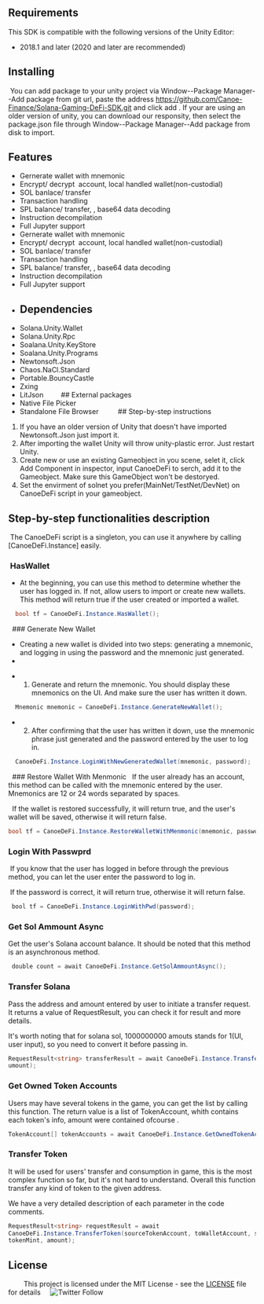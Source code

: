 
## Requirements
This SDK is compatible with the following versions of the Unity Editor:
* 2018.1 and later (2020 and later are recommended)
## Installing
 You can add package to your unity project via Window--Package Manager--Add package from git url, paste the address https://github.com/Canoe-Finance/Solana-Gaming-DeFi-SDK.git and click add .
If your are using an older version of unity, you can download our responsity, then select the package.json file through Window--Package Manager--Add package from disk to import.
## Features
- Gernerate wallet with mnemonic
- Encrypt/ decrypt  account, local handled wallet(non-custodial)
- SOL banlace/ transfer
- Transaction handling
- SPL balance/ transfer, , base64 data decoding
- Instruction decompilation
- Full Jupyter support
- Gernerate wallet with mnemonic
- Encrypt/ decrypt  account, local handled wallet(non-custodial)
- SOL banlace/ transfer
- Transaction handling
- SPL balance/ transfer, , base64 data decoding
- Instruction decompilation
- Full Jupyter support
- ## Dependencies
- Solana.Unity.Wallet
- Solana.Unity.Rpc
- Soalana.Unity.KeyStore
- Soalana.Unity.Programs
- Newtonsoft.Json
- Chaos.NaCl.Standard
- Portable.BouncyCastle
- Zxing
- LitJson
 
 
 
  ## External packages
- Native File Picker
- Standalone File Browser
 
   
   ## Step-by-step instructions
1. If you have an older version of Unity that doesn't have imported Newtonsoft.Json just import it.
2. After importing the wallet Unity will throw unity-plastic error. Just restart Unity.
3. Create new or use an existing Gameobject in you scene, selet it, click Add Component in inspector, input CanoeDeFi to serch, add it to the Gameobject. Make sure this GameObject won't be destoryed.
4. Set the envirment of solnet you prefer(MainNet/TestNet/DevNet) on CanoeDeFi script in your gameobject.
   
 ## Step-by-step functionalities description
 The CanoeDeFi script is a singleton, you can use it anywhere by calling [CanoeDeFi.Instance] easily.

###  HasWallet
- At the beginning, you can use this method to determine whether the user has logged in. If not, allow users to import or create new wallets. This method will return true if the user created or imported a wallet.
```C#
  bool tf = CanoeDeFi.Instance.HasWallet();
```
  ### Generate New Wallet
- Creating a new wallet is divided into two steps: generating a mnemonic, and logging in using the password and the mnemonic just generated.
- 
* 1. Generate and return the mnemonic. You should display these mnemonics on the UI. And make sure the user has written it down.
```C#
  Mnemonic mnemonic = CanoeDeFi.Instance.GenerateNewWallet();
```
* 2. After confirming that the user has written it down, use the mnemonic phrase just generated and the password entered by the user to log in.
```C#
  CanoeDeFi.Instance.LoginWithNewGeneratedWallet(mnemonic, password);
```
  ### Restore Wallet With Menmonic
  If the user already has an account, this method can be called with the mnemonic entered by the user. Mnemonics are 12 or 24 words separated by spaces.
  
  If the wallet is restored successfully, it will return true, and the user's wallet will be saved, otherwise it will return false.
```C#
bool tf = CanoeDeFi.Instance.RestoreWalletWithMenmonic(mnemonic, password);
```
###  Login With Passwprd
 If you know that the user has logged in before through the previous method, you can let the user enter the password to log in.
 
 If the password is correct, it will return true, otherwise it will return false.
```C#
 bool tf = CanoeDeFi.Instance.LoginWithPwd(password);
```
### Get Sol Ammount Async
Get the user's Solana account balance. It should be noted that this method is an asynchronous method.
```C#
 double count = await CanoeDeFi.Instance.GetSolAmmountAsync();
```
### Transfer Solana
Pass the address and amount entered by user to initiate a transfer request. It returns a value of RequestResult<T>, you can check it for result and more details.

It's worth noting that for solana sol, 1000000000 amouts stands for 1(UI, user input), so you need to convert it before passing in.
```C#
RequestResult<string> transferResult = await CanoeDeFi.Instance.TransferSol(toPublicKey, 
umount);
```
### Get Owned Token Accounts
Users may have several tokens in the game, you can get the list by calling this function.
The return value is a list of TokenAccount, whith contains each token's info, amount were contained ofcourse .
```C#
TokenAccount[] tokenAccounts = await CanoeDeFi.Instance.GetOwnedTokenAccounts();
```
### Transfer Token
It will be used for users' transfer and consumption in game, this is the most complex function so far, but it's not hard to understand. Overall this function transfer any kind of token to the given address.

We have a very detailed description of each parameter in the code comments.

```C#
RequestResult<string> requestResult = await 
CanoeDeFi.Instance.TransferToken(sourceTokenAccount, toWalletAccount, sourceAccountOwner, 
tokenMint, amount);
```

## License
   
    This project is licensed under the MIT License - see the [LICENSE](https://github.com/bmresearch/Solnet/blob/master/LICENSE) file for details
    ![Twitter Follow](https://img.shields.io/twitter/follow/)
